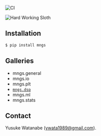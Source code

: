 ![CI](https://github.com/ywatanabe1989/mngs/actions/workflows/pip_install.yml/badge.svg)

![Hard Working Sloth](./hard_working_sloth.jpg)

## Installation
``` bash
$ pip install mngs
```

## Galleries
- mngs.general
- mngs.io
- mngs.plt
- [`mngs.dsp`](https://github.com/ywatanabe1989/mngs/tree/main/src/mngs/dsp#readme)
- mngs.ml
- mngs.stats

## Contact
Yusuke Watanabe (ywata1989@gmail.com).

